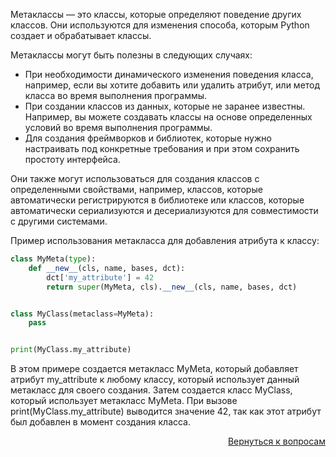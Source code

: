 Метаклассы — это классы, которые определяют поведение других классов. Они используются для изменения способа, которым
Python создает и обрабатывает классы.

Метаклассы могут быть полезны в следующих случаях:

- При необходимости динамического изменения поведения класса, например, если вы хотите добавить или удалить атрибут, или
  метод класса во время выполнения программы.
- При создании классов из данных, которые не заранее известны. Например, вы можете создавать классы на основе
  определенных условий во время выполнения программы.
- Для создания фреймворков и библиотек, которые нужно настраивать под конкретные требования и при этом сохранить
  простоту интерфейса.

Они также могут использоваться для создания классов с определенными свойствами, например, классов, которые автоматически
регистрируются в библиотеке или классов, которые автоматически сериализуются и десериализуются для совместимости с
другими системами.

Пример использования метакласса для добавления атрибута к классу:

```python
class MyMeta(type):
    def __new__(cls, name, bases, dct):
        dct['my_attribute'] = 42
        return super(MyMeta, cls).__new__(cls, name, bases, dct)


class MyClass(metaclass=MyMeta):
    pass


print(MyClass.my_attribute)
```

В этом примере создается метакласс MyMeta, который добавляет атрибут my_attribute к любому классу, который использует
данный метакласс для своего создания. Затем создается класс MyClass, который использует метакласс MyMeta. При вызове
print(MyClass.my_attribute) выводится значение 42, так как этот атрибут был добавлен в момент создания класса.

<div align="right">

[Вернуться к вопросам](../Вопросы.md)

</div>
